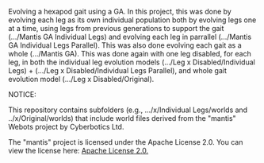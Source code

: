 Evolving a hexapod gait using a GA. In this project, this was done by evolving each leg as its own individual population both by evolving legs one at a time, using legs from previous generations to support the gait (.../Mantis GA Individual Legs) and evolving each leg in parrallel (.../Mantis GA Individual Legs Parallel). This was also done evolving each gait as a whole (.../Mantis GA). This was done again with one leg disabled, for each leg, in both the individual leg evolution models (.../Leg x Disabled/Individual Legs) + (.../Leg x Disabled/Individual Legs Parallel), and whole gait evolution model (.../Leg x Disabled/Original). 

NOTICE:

This repository contains subfolders (e.g., .../x/Individual Legs/worlds and ../x/Original/worlds) that include world files derived from the "mantis" Webots project by Cyberbotics Ltd.

The "mantis" project is licensed under the Apache License 2.0. You can view the license here: [Apache License 2.0.](https://www.apache.org/licenses/LICENSE-2.0)

